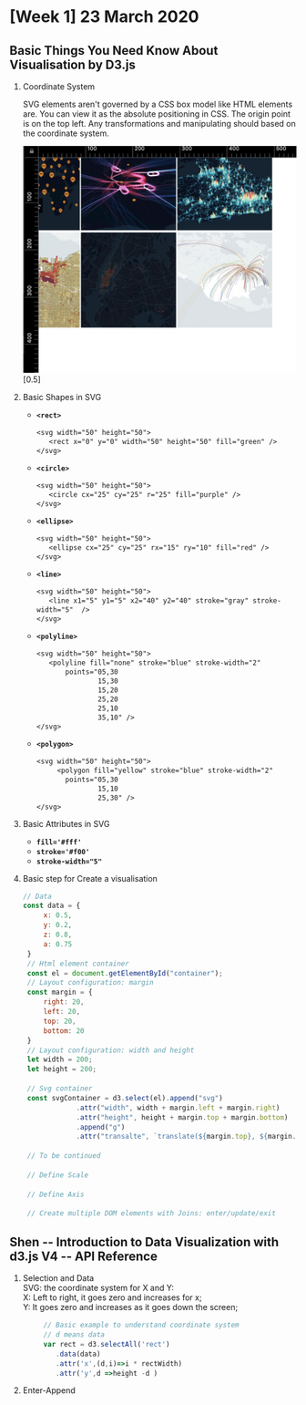 # \[Week 1\] 23 March 2020

## Basic Things You Need Know About Visualisation by D3.js

1. Coordinate System

   SVG elements aren't governed by a CSS box model like HTML elements are. You can view it as the absolute positioning in CSS. The origin point is on the top left. Any transformations and manipulating should based on the coordinate system.

   ![Coordinate\_system](.gitbook/assets/coordinate_system.jpg)\[0.5\]

2. Basic Shapes in SVG
   * **`<rect>`**

     ```markup
     <svg width="50" height="50">
        <rect x="0" y="0" width="50" height="50" fill="green" />
     </svg>
     ```

   * **`<circle>`**

     ```markup
     <svg width="50" height="50">
        <circle cx="25" cy="25" r="25" fill="purple" />
     </svg>
     ```

   * **`<ellipse>`**

     ```markup
     <svg width="50" height="50">
        <ellipse cx="25" cy="25" rx="15" ry="10" fill="red" />
     </svg>
     ```

   * **`<line>`**

     ```markup
     <svg width="50" height="50">
        <line x1="5" y1="5" x2="40" y2="40" stroke="gray" stroke-width="5"  />
     </svg>
     ```

   * **`<polyline>`**

     ```markup
     <svg width="50" height="50">
        <polyline fill="none" stroke="blue" stroke-width="2"
            points="05,30
                    15,30
                    15,20
                    25,20
                    25,10
                    35,10" />
     </svg>
     ```

   * **`<polygon>`**

     ```markup
     <svg width="50" height="50">
          <polygon fill="yellow" stroke="blue" stroke-width="2"
            points="05,30
                    15,10
                    25,30" />
     </svg>
     ```
3. Basic Attributes in SVG
   * **`fill='#fff'`**
   * **`stroke='#f00'`**
   * **`stroke-width="5"`**
4. Basic step for Create a visualisation

   ```javascript
   // Data
   const data = {
        x: 0.5,
        y: 0.2,
        z: 0.8,
        a: 0.75
    }
    // Html element container
    const el = document.getElementById("container");
    // Layout configuration: margin
    const margin = {
        right: 20,
        left: 20,
        top: 20,
        bottom: 20
    }
    // Layout configuration: width and height
    let width = 200;
    let height = 200;

    // Svg container
    const svgContainer = d3.select(el).append("svg")
                .attr("width", width + margin.left + margin.right)
                .attr("height", height + margin.top + margin.bottom)
                .append("g")
                .attr("transalte", `translate(${margin.top}, ${margin.left})`);

    // To be continued

    // Define Scale

    // Define Axis

    // Create multiple DOM elements with Joins: enter/update/exit
   ```

## Shen -- Introduction to Data Visualization with d3.js V4 -- API Reference

1. Selection and Data  
    SVG: the coordinate system for X and Y:  
    X: Left to right, it goes zero and increases for x;  
    Y: It goes zero and increases as it goes down the screen;  


   ```javascript
        // Basic example to understand coordinate system
        // d means data
        var rect = d3.selectAll('rect')
           .data(data)
           .attr('x',(d,i)=>i * rectWidth)
           .attr('y',d =>height -d )
   ```

2. Enter-Append

